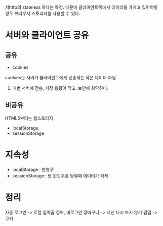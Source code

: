저http의  stateless 하다는 특징. 때문에 클라이언트쪽에서 데이터를 가지고 있어야할 경우 브라우저 스토리지를 사용할 수 있다. 


# 서버와 클라이언트 공유

## 공유 
- cookies

cookies는 서버가 클라이언트에게 전송하는 작은 데이터 파일
1. 매번 서버에 전송, 저장 용량이 작고, 보안에 취약하다. 

## 비공유 
HTML5부터는 웹스토리지 

- localStorage 
- sessionStorage 


# 지속성 

- localStorage : 반영구 
- sessionStorage : 텝 윈도우를 닫을때 데이터가 삭제 


# 정리 

자동 로그인  -> 로컬 
입력폼 정보, 비로그인 장바구니 -> 세션
다시 보지 않기 팝업  -> 쿠키 